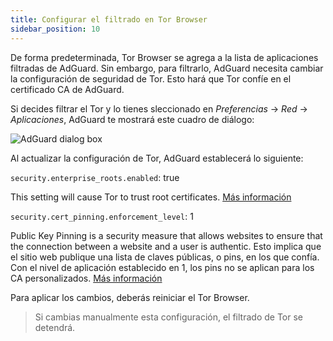 ```yaml
---
title: Configurar el filtrado en Tor Browser
sidebar_position: 10
---
```


De forma predeterminada, Tor Browser se agrega a la lista de aplicaciones filtradas de AdGuard. Sin embargo, para filtrarlo, AdGuard necesita cambiar la configuración de seguridad de Tor. Esto hará que Tor confíe en el certificado CA de AdGuard.

Si decides filtrar el Tor y lo tienes sleccionado en *Preferencias* → *Red* → *Aplicaciones*, AdGuard te mostrará este cuadro de diálogo:

![AdGuard dialog box](https://cdn.adtidy.org/content/kb/ad_blocker/mac/tor-setup.png)

Al actualizar la configuración de Tor, AdGuard establecerá lo siguiente:

`security.enterprise_roots.enabled`: true

This setting will cause Tor to trust root certificates. [Más información](https://support.mozilla.org/en-US/kb/setting-certificate-authorities-firefox)

`security.cert_pinning.enforcement_level`: 1

Public Key Pinning is a security measure that allows websites to ensure that the connection between a website and a user is authentic. Esto implica que el sitio web publique una lista de claves públicas, o pins, en los que confía. Con el nivel de aplicación establecido en 1, los pins no se aplican para los CA personalizados. [Más información](https://wiki.mozilla.org/SecurityEngineering/Public_Key_Pinning)

Para aplicar los cambios, deberás reiniciar el Tor Browser.

> Si cambias manualmente esta configuración, el filtrado de Tor se detendrá.
